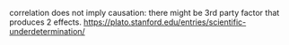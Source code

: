 correlation does not imply causation:
there might be 3rd party factor that produces 2 effects. 
https://plato.stanford.edu/entries/scientific-underdetermination/